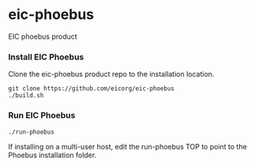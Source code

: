 # eic-phoebus
EIC phoebus product

### Install EIC Phoebus

Clone the eic-phoebus product repo to the installation location.

```
git clone https://github.com/eicorg/eic-phoebus
./build.sh
```


### Run EIC Phoebus

```
./run-phoebus
```

If installing on a multi-user host, edit the run-phoebus TOP to point to the Phoebus installation folder.  
